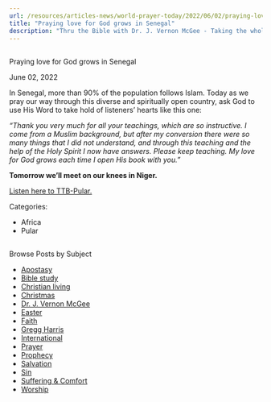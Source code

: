 ```yaml
---
url: /resources/articles-news/world-prayer-today/2022/06/02/praying-love-for-god-grows-in-senegal
title: "Praying love for God grows in Senegal"
description: "Thru the Bible with Dr. J. Vernon McGee - Taking the whole Word to the whole world"
---
```







## 
 Praying love for God grows in Senegal


June 02, 2022
![]()




In Senegal, more than 90% of the population follows Islam. Today as we pray our way through this diverse and spiritually open country, ask God to use His Word to take hold of listeners’ hearts like this one:

*“Thank you very much for all your teachings, which are so instructive. I come from a Muslim background, but after my conversion there were so many things that I did not understand, and through this teaching and the help of the Holy Spirit I now have answers. Please keep teaching. My love for God grows each time I open His book with you.”*

**Tomorrow we’ll meet on our knees in Niger.**

[Listen here to TTB-Pular.](https://ttb.twr.org/home/day,0423/language,FUF)



Categories: 


* Africa
* Pular









## 
 Browse Posts by Subject


* [Apostasy](/resources/articles-news/-in-tags/tags/Apostasy)
* [Bible study](/resources/articles-news/-in-tags/tags/Bible-study)
* [Christian living](/resources/articles-news/-in-tags/tags/Christian-living)
* [Christmas](/resources/articles-news/-in-tags/tags/Christmas)
* [Dr. J. Vernon McGee](/resources/articles-news/-in-tags/tags/Dr-J-Vernon-McGee)
* [Easter](/resources/articles-news/-in-tags/tags/easter)
* [Faith](/resources/articles-news/-in-tags/tags/Faith)
* [Gregg Harris](/resources/articles-news/-in-tags/tags/Gregg-Harris)
* [International](/resources/articles-news/-in-tags/tags/International)
* [Prayer](/resources/articles-news/-in-tags/tags/prayer)
* [Prophecy](/resources/articles-news/-in-tags/tags/Prophecy)
* [Salvation](/resources/articles-news/-in-tags/tags/Salvation)
* [Sin](/resources/articles-news/-in-tags/tags/sin)
* [Suffering & Comfort](/resources/articles-news/-in-tags/tags/Suffering-Comfort)
* [Worship](/resources/articles-news/-in-tags/tags/worship)






